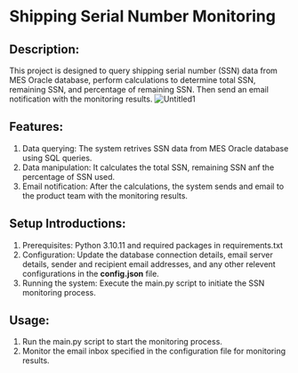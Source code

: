 # Shipping Serial Number Monitoring

## Description:
This project is designed to query shipping serial number (SSN) data from MES Oracle database, perform calculations to determine total SSN, remaining SSN, and percentage of remaining SSN. Then send an email notification with the monitoring results.
![Untitled1](https://github.com/tdbui1209/shipping_serial_number_monitoring/assets/72682397/3a960ebd-8d4b-4156-bd13-4ff1fc524e1c)

## Features:
1. Data querying: The system retrives SSN data from MES Oracle database using SQL queries.
2. Data manipulation: It calculates the total SSN, remaining SSN anf the percentage of SSN used.
3. Email notification: After the calculations, the system sends and email to the product team with the monitoring results.

## Setup Introductions:
1. Prerequisites: Python 3.10.11 and required packages in requirements.txt
2. Configuration: Update the database connection details, email server details, sender and recipient email addresses, and any other relevent configurations in the **config.json** file.
3. Running the system: Execute the main.py script to initiate the SSN monitoring process.

## Usage:
1. Run the main.py script to start the monitoring process.
2. Monitor the email inbox specified in the configuration file for monitoring results.

